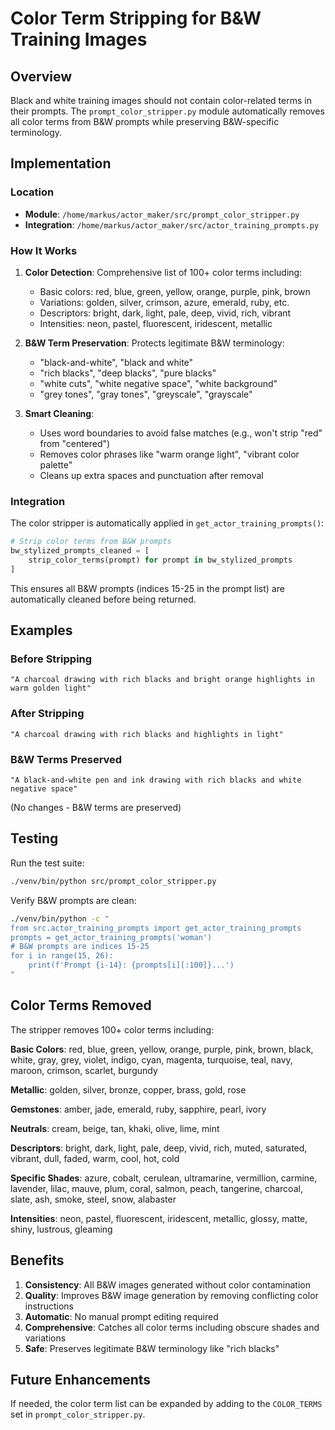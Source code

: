 # Color Term Stripping for B&W Training Images

## Overview

Black and white training images should not contain color-related terms in their prompts. The `prompt_color_stripper.py` module automatically removes all color terms from B&W prompts while preserving B&W-specific terminology.

## Implementation

### Location
- **Module**: `/home/markus/actor_maker/src/prompt_color_stripper.py`
- **Integration**: `/home/markus/actor_maker/src/actor_training_prompts.py`

### How It Works

1. **Color Detection**: Comprehensive list of 100+ color terms including:
   - Basic colors: red, blue, green, yellow, orange, purple, pink, brown
   - Variations: golden, silver, crimson, azure, emerald, ruby, etc.
   - Descriptors: bright, dark, light, pale, deep, vivid, rich, vibrant
   - Intensities: neon, pastel, fluorescent, iridescent, metallic

2. **B&W Term Preservation**: Protects legitimate B&W terminology:
   - "black-and-white", "black and white"
   - "rich blacks", "deep blacks", "pure blacks"
   - "white cuts", "white negative space", "white background"
   - "grey tones", "gray tones", "greyscale", "grayscale"

3. **Smart Cleaning**:
   - Uses word boundaries to avoid false matches (e.g., won't strip "red" from "centered")
   - Removes color phrases like "warm orange light", "vibrant color palette"
   - Cleans up extra spaces and punctuation after removal

### Integration

The color stripper is automatically applied in `get_actor_training_prompts()`:

```python
# Strip color terms from B&W prompts
bw_stylized_prompts_cleaned = [
    strip_color_terms(prompt) for prompt in bw_stylized_prompts
]
```

This ensures all B&W prompts (indices 15-25 in the prompt list) are automatically cleaned before being returned.

## Examples

### Before Stripping
```
"A charcoal drawing with rich blacks and bright orange highlights in warm golden light"
```

### After Stripping
```
"A charcoal drawing with rich blacks and highlights in light"
```

### B&W Terms Preserved
```
"A black-and-white pen and ink drawing with rich blacks and white negative space"
```
(No changes - B&W terms are preserved)

## Testing

Run the test suite:
```bash
./venv/bin/python src/prompt_color_stripper.py
```

Verify B&W prompts are clean:
```bash
./venv/bin/python -c "
from src.actor_training_prompts import get_actor_training_prompts
prompts = get_actor_training_prompts('woman')
# B&W prompts are indices 15-25
for i in range(15, 26):
    print(f'Prompt {i-14}: {prompts[i][:100]}...')
"
```

## Color Terms Removed

The stripper removes 100+ color terms including:

**Basic Colors**: red, blue, green, yellow, orange, purple, pink, brown, black, white, gray, grey, violet, indigo, cyan, magenta, turquoise, teal, navy, maroon, crimson, scarlet, burgundy

**Metallic**: golden, silver, bronze, copper, brass, gold, rose

**Gemstones**: amber, jade, emerald, ruby, sapphire, pearl, ivory

**Neutrals**: cream, beige, tan, khaki, olive, lime, mint

**Descriptors**: bright, dark, light, pale, deep, vivid, rich, muted, saturated, vibrant, dull, faded, warm, cool, hot, cold

**Specific Shades**: azure, cobalt, cerulean, ultramarine, vermillion, carmine, lavender, lilac, mauve, plum, coral, salmon, peach, tangerine, charcoal, slate, ash, smoke, steel, snow, alabaster

**Intensities**: neon, pastel, fluorescent, iridescent, metallic, glossy, matte, shiny, lustrous, gleaming

## Benefits

1. **Consistency**: All B&W images generated without color contamination
2. **Quality**: Improves B&W image generation by removing conflicting color instructions
3. **Automatic**: No manual prompt editing required
4. **Comprehensive**: Catches all color terms including obscure shades and variations
5. **Safe**: Preserves legitimate B&W terminology like "rich blacks"

## Future Enhancements

If needed, the color term list can be expanded by adding to the `COLOR_TERMS` set in `prompt_color_stripper.py`.
